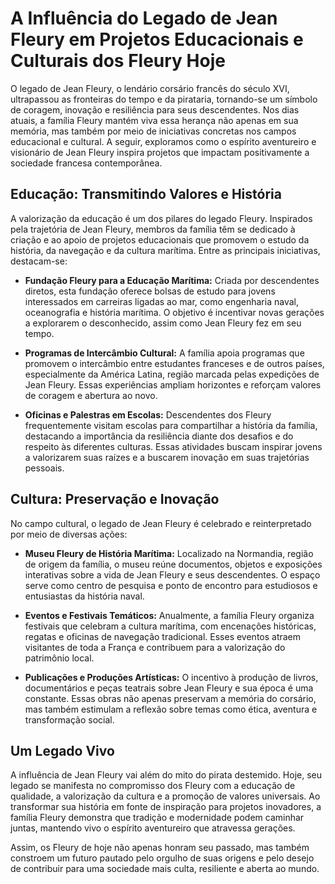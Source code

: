 # A Influência do Legado de Jean Fleury em Projetos Educacionais e Culturais dos Fleury Hoje

O legado de Jean Fleury, o lendário corsário francês do século XVI, ultrapassou as fronteiras do tempo e da pirataria, tornando-se um símbolo de coragem, inovação e resiliência para seus descendentes. Nos dias atuais, a família Fleury mantém viva essa herança não apenas em sua memória, mas também por meio de iniciativas concretas nos campos educacional e cultural. A seguir, exploramos como o espírito aventureiro e visionário de Jean Fleury inspira projetos que impactam positivamente a sociedade francesa contemporânea.

## Educação: Transmitindo Valores e História

A valorização da educação é um dos pilares do legado Fleury. Inspirados pela trajetória de Jean Fleury, membros da família têm se dedicado à criação e ao apoio de projetos educacionais que promovem o estudo da história, da navegação e da cultura marítima. Entre as principais iniciativas, destacam-se:

- **Fundação Fleury para a Educação Marítima:** Criada por descendentes diretos, esta fundação oferece bolsas de estudo para jovens interessados em carreiras ligadas ao mar, como engenharia naval, oceanografia e história marítima. O objetivo é incentivar novas gerações a explorarem o desconhecido, assim como Jean Fleury fez em seu tempo.

- **Programas de Intercâmbio Cultural:** A família apoia programas que promovem o intercâmbio entre estudantes franceses e de outros países, especialmente da América Latina, região marcada pelas expedições de Jean Fleury. Essas experiências ampliam horizontes e reforçam valores de coragem e abertura ao novo.

- **Oficinas e Palestras em Escolas:** Descendentes dos Fleury frequentemente visitam escolas para compartilhar a história da família, destacando a importância da resiliência diante dos desafios e do respeito às diferentes culturas. Essas atividades buscam inspirar jovens a valorizarem suas raízes e a buscarem inovação em suas trajetórias pessoais.

## Cultura: Preservação e Inovação

No campo cultural, o legado de Jean Fleury é celebrado e reinterpretado por meio de diversas ações:

- **Museu Fleury de História Marítima:** Localizado na Normandia, região de origem da família, o museu reúne documentos, objetos e exposições interativas sobre a vida de Jean Fleury e seus descendentes. O espaço serve como centro de pesquisa e ponto de encontro para estudiosos e entusiastas da história naval.

- **Eventos e Festivais Temáticos:** Anualmente, a família Fleury organiza festivais que celebram a cultura marítima, com encenações históricas, regatas e oficinas de navegação tradicional. Esses eventos atraem visitantes de toda a França e contribuem para a valorização do patrimônio local.

- **Publicações e Produções Artísticas:** O incentivo à produção de livros, documentários e peças teatrais sobre Jean Fleury e sua época é uma constante. Essas obras não apenas preservam a memória do corsário, mas também estimulam a reflexão sobre temas como ética, aventura e transformação social.

## Um Legado Vivo

A influência de Jean Fleury vai além do mito do pirata destemido. Hoje, seu legado se manifesta no compromisso dos Fleury com a educação de qualidade, a valorização da cultura e a promoção de valores universais. Ao transformar sua história em fonte de inspiração para projetos inovadores, a família Fleury demonstra que tradição e modernidade podem caminhar juntas, mantendo vivo o espírito aventureiro que atravessa gerações.

Assim, os Fleury de hoje não apenas honram seu passado, mas também constroem um futuro pautado pelo orgulho de suas origens e pelo desejo de contribuir para uma sociedade mais culta, resiliente e aberta ao mundo.